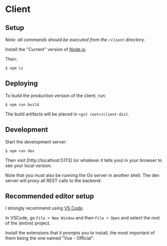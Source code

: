 # Client

## Setup

_Note: all commands should be executed from the `/client` directory._

Install the "Current" version of [Node.js](https://nodejs.org/).

Then:

```
$ npm ci
```

## Deploying

To build the production version of the client, run:

```
$ npm run build
```

The build artifacts will be placed in `<git root>/client-dist`.

## Development

Start the development server:

```
$ npm run dev
```

Then visit [http://localhost:5173] (or whatever it tells you) in your browser
to see your local version.

Note that you must also be running the Go server in another shell. The dev
server will proxy all REST calls to the backend.

## Recommended editor setup

I strongly recommend using [VS Code](https://code.visualstudio.com/).

In VSCode, go `File > New Window` and then `File > Open` and select the root of
the (entire) project.

Install the extensions that it prompts you to install, the most important of
them being the one named "Vue - Official".
